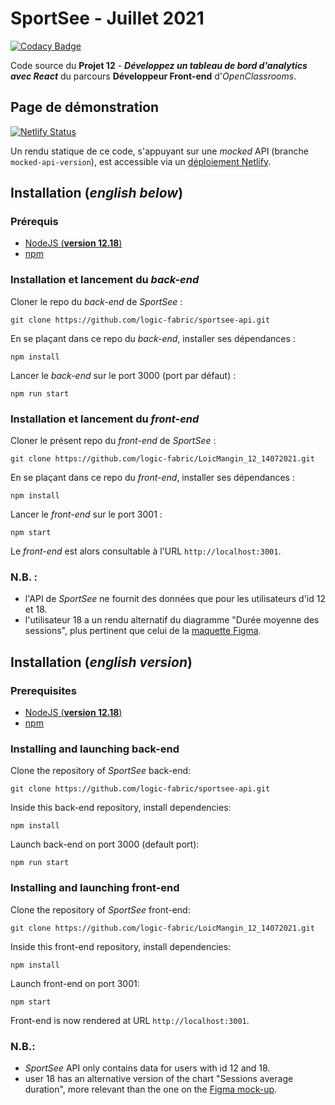 # SportSee - Juillet 2021

[![Codacy Badge](https://app.codacy.com/project/badge/Grade/bc73e681d0ed4af7a521258d88236e8e)](https://www.codacy.com/gh/logic-fabric/sportsee/dashboard?utm_source=github.com&utm_medium=referral&utm_content=logic-fabric/sportsee&utm_campaign=Badge_Grade)

Code source du **Projet 12** - **_Développez un tableau de bord d'analytics avec React_** du parcours **Développeur Front-end** d'_OpenClassrooms_.

## Page de démonstration

[![Netlify Status](https://api.netlify.com/api/v1/badges/375faf60-fb45-40de-a189-aebe05883830/deploy-status)](https://app.netlify.com/sites/hopeful-mcclintock-f9bb9e/deploys)

Un rendu statique de ce code, s'appuyant sur une _mocked_ API (branche `mocked-api-version`), est accessible via un [déploiement Netlify](https://hopeful-mcclintock-f9bb9e.netlify.app/).

## Installation (_english below_)

### Prérequis

- [NodeJS (**version 12.18**)](https://nodejs.org/en/)
- [npm](https://www.npmjs.com/)

### Installation et lancement du _back-end_

Cloner le repo du _back-end_ de _SportSee_ :

`git clone https://github.com/logic-fabric/sportsee-api.git`

En se plaçant dans ce repo du _back-end_, installer ses dépendances :

`npm install`

Lancer le _back-end_ sur le port 3000 (port par défaut) :

`npm run start`

### Installation et lancement du _front-end_

Cloner le présent repo du _front-end_ de _SportSee_ :

`git clone https://github.com/logic-fabric/LoicMangin_12_14072021.git`

En se plaçant dans ce repo du _front-end_, installer ses dépendances :

`npm install`

Lancer le _front-end_ sur le port 3001 :

`npm start`

Le _front-end_ est alors consultable à l'URL `http://localhost:3001`.

### N.B. :

- l'API de _SportSee_ ne fournit des données que pour les utilisateurs d'id 12 et 18.
- l'utilisateur 18 a un rendu alternatif du diagramme "Durée moyenne des sessions", plus pertinent que celui de la [maquette Figma](https://www.figma.com/file/BMomGVZqLZb811mDMShpLu/UI-design-Sportify-FR).

## Installation (_english version_)

### Prerequisites

- [NodeJS (**version 12.18**)](https://nodejs.org/en/)
- [npm](https://www.npmjs.com/)

### Installing and launching back-end

Clone the repository of _SportSee_ back-end:

`git clone https://github.com/logic-fabric/sportsee-api.git`

Inside this back-end repository, install dependencies:

`npm install`

Launch back-end on port 3000 (default port):

`npm run start`

### Installing and launching front-end

Clone the repository of _SportSee_ front-end:

`git clone https://github.com/logic-fabric/LoicMangin_12_14072021.git`

Inside this front-end repository, install dependencies:

`npm install`

Launch front-end on port 3001:

`npm start`

Front-end is now rendered at URL `http://localhost:3001`.

### N.B.:

- _SportSee_ API only contains data for users with id 12 and 18.
- user 18 has an alternative version of the chart "Sessions average duration", more relevant than the one on the [Figma mock-up](https://www.figma.com/file/BMomGVZqLZb811mDMShpLu/UI-design-Sportify-FR).
